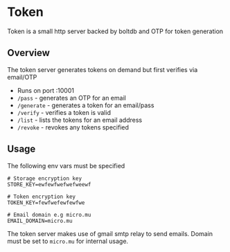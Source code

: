 # Token

Token is a small http server backed by boltdb and OTP for token generation

## Overview

The token server generates tokens on demand but first verifies via email/OTP

- Runs on port :10001
- `/pass` - generates an OTP for an email
- `/generate` - generates a token for an email/pass
- `/verify` - verifies a token is valid
- `/list` - lists the tokens for an email address
- `/revoke` - revokes any tokens specified

## Usage

The following env vars must be specified

```
# Storage encryption key
STORE_KEY=ewfewfwefwefweewf

# Token encryption key
TOKEN_KEY=fewfwefewfewfwe

# Email domain e.g micro.mu
EMAIL_DOMAIN=micro.mu
```

The token server makes use of gmail smtp relay to send emails. Domain must be set to `micro.mu` for internal usage.

